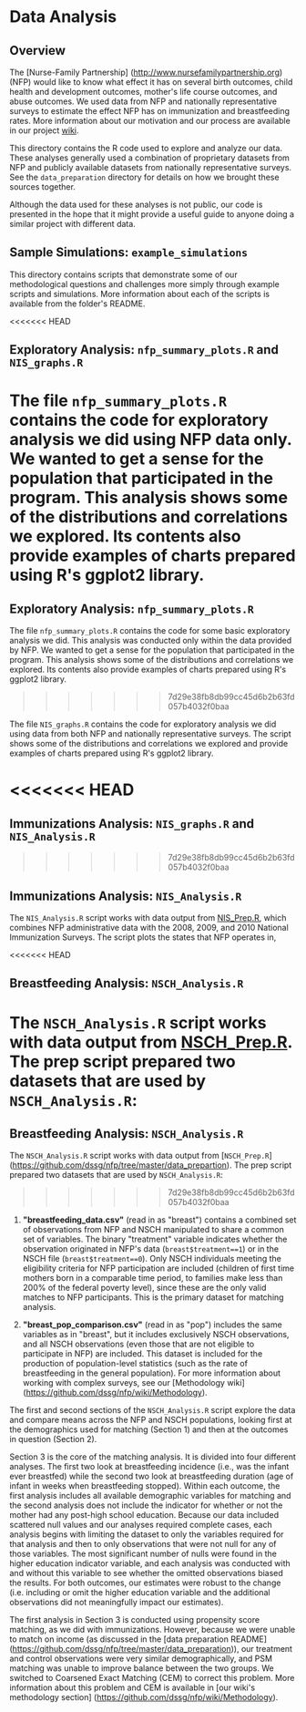 # Data Analysis

## Overview

The [Nurse-Family Partnership] (http://www.nursefamilypartnership.org) (NFP) would like to know what effect it has on several birth outcomes, child health and development outcomes, mother's life course outcomes, and abuse outcomes.  We used data from NFP and nationally representative surveys to estimate the effect NFP has on immunization and breastfeeding rates.  More information about our motivation and our process are available in our project [wiki](https://github.com/dssg/nfp/wiki).

This directory contains the R code used to explore and analyze our data.  These analyses generally used a combination of proprietary datasets from NFP and publicly available datasets from nationally representative surveys.  See the `data_preparation` directory for details on how we brought these sources together.

Although the data used for these analyses is not public, our code is presented in the hope that it might provide a useful guide to anyone doing a similar project with different data.


## Sample Simulations: `example_simulations`

This directory contains scripts that demonstrate some of our methodological questions and challenges more simply through example scripts and simulations.  More information about each of the scripts is available from the folder's README.


<<<<<<< HEAD
## Exploratory Analysis: `nfp_summary_plots.R` and `NIS_graphs.R`

The file `nfp_summary_plots.R` contains the code for exploratory analysis we did using NFP data only.  We wanted to get a sense for the population that participated in the program.  This analysis shows some of the distributions and correlations we explored.  Its contents also provide examples of charts prepared using R's ggplot2 library.
=======
## Exploratory Analysis: `nfp_summary_plots.R` 

The file `nfp_summary_plots.R` contains the code for some basic exploratory analysis we did.  This analysis was conducted only within the data provided by NFP.  We wanted to get a sense for the population that participated in the program.  This analysis shows some of the distributions and correlations we explored.  Its contents also provide examples of charts prepared using R's ggplot2 library.
>>>>>>> 7d29e38fb8db99cc45d6b2b63fd057b4032f0baa

The file `NIS_graphs.R` contains the code for exploratory analysis we did using data from both NFP and nationally representative surveys.  The script shows some of the distributions and correlations we explored and provide examples of charts prepared using R's ggplot2 library.

<<<<<<< HEAD
=======
## Immunizations Analysis: `NIS_graphs.R` and `NIS_Analysis.R`
>>>>>>> 7d29e38fb8db99cc45d6b2b63fd057b4032f0baa

## Immunizations Analysis: `NIS_Analysis.R`

The `NIS_Analysis.R` script works with data output from [NIS_Prep.R](https://github.com/dssg/nfp/blob/master/data_preparation/NIS_Prep.R), which combines NFP administrative data with the 2008, 2009, and 2010 National Immunization Surveys.  The script plots the states that NFP operates in, 

<<<<<<< HEAD

## Breastfeeding Analysis: `NSCH_Analysis.R`

The `NSCH_Analysis.R` script works with data output from [NSCH_Prep.R](https://github.com/dssg/nfp/tree/master/data_prepartion).  The prep script prepared two datasets that are used by `NSCH_Analysis.R`: 
=======
## Breastfeeding Analysis: `NSCH_Analysis.R`

The `NSCH_Analysis.R` script works with data output from [`NSCH_Prep.R`] (https://github.com/dssg/nfp/tree/master/data_prepartion).  The prep script prepared two datasets that are used by `NSCH_Analysis.R`: 
>>>>>>> 7d29e38fb8db99cc45d6b2b63fd057b4032f0baa

1.  **"breastfeeding_data.csv"** (read in as "breast") contains a combined set of observations from NFP and NSCH manipulated to share a common set of variables.  The binary "treatment" variable indicates whether the observation originated in NFP's data (`breast$treatment==1`) or in the NSCH file (`breast$treatment==0`).  Only NSCH individuals meeting the eligibility criteria for NFP participation are included (children of first time mothers born in a comparable time period, to families make less than 200% of the federal poverty level), since these are the only valid matches to NFP participants.  This is the primary dataset for matching analysis.

2.  **"breast_pop_comparison.csv"** (read in as "pop") includes the same variables as in "breast", but it includes exclusively NSCH observations, and all NSCH observations (even those that are not eligible to participate in NFP) are included.  This dataset is included for the production of population-level statistics (such as the rate of breastfeeding in the general population).  For more information about working with complex surveys, see our [Methodology wiki] (https://github.com/dssg/nfp/wiki/Methodology).

The first and second sections of the `NSCH_Analysis.R` script explore the data and compare means across the NFP and NSCH populations, looking first at the demographics used for matching (Section 1) and then at the outcomes in question (Section 2).

Section 3 is the core of the matching analysis.  It is divided into four different analyses.  The first two look at breastfeeding incidence (i.e., was the infant ever breastfed) while the second two look at breastfeeding duration (age of infant in weeks when breastfeeding stopped).  Within each outcome, the first analysis includes all available demographic variables for matching and the second analysis does not include the indicator for whether or not the mother had any post-high school education.  Because our data included scattered null values and our analyses required complete cases, each analysis begins with limiting the dataset to only the variables required for that analysis and then to only observations that were not null for any of those variables.  The most significant number of nulls were found in the higher education indicator variable, and each analysis was conducted with and without this variable to see whether the omitted observations biased the results.  For both outcomes, our estimates were robust to the change (i.e. including or omit the higher education variable and the additional observations did not meaningfully impact our estimates).

The first analysis in Section 3 is conducted using propensity score matching, as we did with immunizations.  However, because we were unable to match on income (as discussed in the [data preparation README] (https://github.com/dssg/nfp/tree/master/data_preparation)), our treatment and control observations were very similar demographically, and PSM matching was unable to improve balance between the two groups.  We switched to Coarsened Exact Matching (CEM) to correct this problem.  More information about this problem and CEM is available in [our wiki's methodology section] (https://github.com/dssg/nfp/wiki/Methodology).
